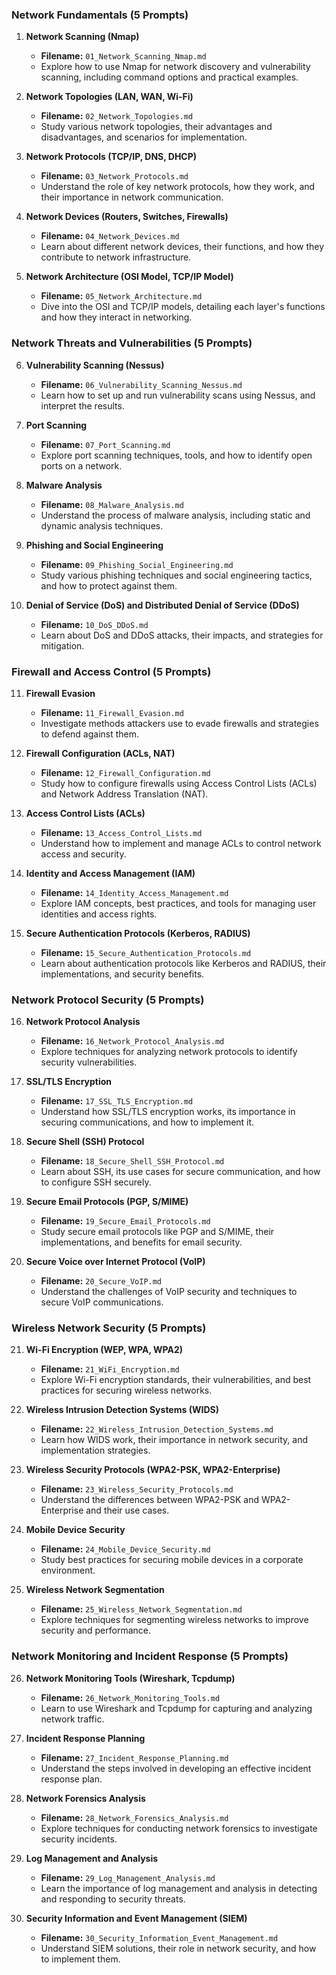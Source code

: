 ### Network Fundamentals (5 Prompts)

1. **Network Scanning (Nmap)**
   - **Filename:** `01_Network_Scanning_Nmap.md`
   - Explore how to use Nmap for network discovery and vulnerability scanning, including command options and practical examples.

2. **Network Topologies (LAN, WAN, Wi-Fi)**
   - **Filename:** `02_Network_Topologies.md`
   - Study various network topologies, their advantages and disadvantages, and scenarios for implementation.

3. **Network Protocols (TCP/IP, DNS, DHCP)**
   - **Filename:** `03_Network_Protocols.md`
   - Understand the role of key network protocols, how they work, and their importance in network communication.

4. **Network Devices (Routers, Switches, Firewalls)**
   - **Filename:** `04_Network_Devices.md`
   - Learn about different network devices, their functions, and how they contribute to network infrastructure.

5. **Network Architecture (OSI Model, TCP/IP Model)**
   - **Filename:** `05_Network_Architecture.md`
   - Dive into the OSI and TCP/IP models, detailing each layer's functions and how they interact in networking.

### Network Threats and Vulnerabilities (5 Prompts)

6. **Vulnerability Scanning (Nessus)**
   - **Filename:** `06_Vulnerability_Scanning_Nessus.md`
   - Learn how to set up and run vulnerability scans using Nessus, and interpret the results.

7. **Port Scanning**
   - **Filename:** `07_Port_Scanning.md`
   - Explore port scanning techniques, tools, and how to identify open ports on a network.

8. **Malware Analysis**
   - **Filename:** `08_Malware_Analysis.md`
   - Understand the process of malware analysis, including static and dynamic analysis techniques.

9. **Phishing and Social Engineering**
   - **Filename:** `09_Phishing_Social_Engineering.md`
   - Study various phishing techniques and social engineering tactics, and how to protect against them.

10. **Denial of Service (DoS) and Distributed Denial of Service (DDoS)**
    - **Filename:** `10_DoS_DDoS.md`
    - Learn about DoS and DDoS attacks, their impacts, and strategies for mitigation.

### Firewall and Access Control (5 Prompts)

11. **Firewall Evasion**
    - **Filename:** `11_Firewall_Evasion.md`
    - Investigate methods attackers use to evade firewalls and strategies to defend against them.

12. **Firewall Configuration (ACLs, NAT)**
    - **Filename:** `12_Firewall_Configuration.md`
    - Study how to configure firewalls using Access Control Lists (ACLs) and Network Address Translation (NAT).

13. **Access Control Lists (ACLs)**
    - **Filename:** `13_Access_Control_Lists.md`
    - Understand how to implement and manage ACLs to control network access and security.

14. **Identity and Access Management (IAM)**
    - **Filename:** `14_Identity_Access_Management.md`
    - Explore IAM concepts, best practices, and tools for managing user identities and access rights.

15. **Secure Authentication Protocols (Kerberos, RADIUS)**
    - **Filename:** `15_Secure_Authentication_Protocols.md`
    - Learn about authentication protocols like Kerberos and RADIUS, their implementations, and security benefits.

### Network Protocol Security (5 Prompts)

16. **Network Protocol Analysis**
    - **Filename:** `16_Network_Protocol_Analysis.md`
    - Explore techniques for analyzing network protocols to identify security vulnerabilities.

17. **SSL/TLS Encryption**
    - **Filename:** `17_SSL_TLS_Encryption.md`
    - Understand how SSL/TLS encryption works, its importance in securing communications, and how to implement it.

18. **Secure Shell (SSH) Protocol**
    - **Filename:** `18_Secure_Shell_SSH_Protocol.md`
    - Learn about SSH, its use cases for secure communication, and how to configure SSH securely.

19. **Secure Email Protocols (PGP, S/MIME)**
    - **Filename:** `19_Secure_Email_Protocols.md`
    - Study secure email protocols like PGP and S/MIME, their implementations, and benefits for email security.

20. **Secure Voice over Internet Protocol (VoIP)**
    - **Filename:** `20_Secure_VoIP.md`
    - Understand the challenges of VoIP security and techniques to secure VoIP communications.

### Wireless Network Security (5 Prompts)

21. **Wi-Fi Encryption (WEP, WPA, WPA2)**
    - **Filename:** `21_WiFi_Encryption.md`
    - Explore Wi-Fi encryption standards, their vulnerabilities, and best practices for securing wireless networks.

22. **Wireless Intrusion Detection Systems (WIDS)**
    - **Filename:** `22_Wireless_Intrusion_Detection_Systems.md`
    - Learn how WIDS work, their importance in network security, and implementation strategies.

23. **Wireless Security Protocols (WPA2-PSK, WPA2-Enterprise)**
    - **Filename:** `23_Wireless_Security_Protocols.md`
    - Understand the differences between WPA2-PSK and WPA2-Enterprise and their use cases.

24. **Mobile Device Security**
    - **Filename:** `24_Mobile_Device_Security.md`
    - Study best practices for securing mobile devices in a corporate environment.

25. **Wireless Network Segmentation**
    - **Filename:** `25_Wireless_Network_Segmentation.md`
    - Explore techniques for segmenting wireless networks to improve security and performance.

### Network Monitoring and Incident Response (5 Prompts)

26. **Network Monitoring Tools (Wireshark, Tcpdump)**
    - **Filename:** `26_Network_Monitoring_Tools.md`
    - Learn to use Wireshark and Tcpdump for capturing and analyzing network traffic.

27. **Incident Response Planning**
    - **Filename:** `27_Incident_Response_Planning.md`
    - Understand the steps involved in developing an effective incident response plan.

28. **Network Forensics Analysis**
    - **Filename:** `28_Network_Forensics_Analysis.md`
    - Explore techniques for conducting network forensics to investigate security incidents.

29. **Log Management and Analysis**
    - **Filename:** `29_Log_Management_Analysis.md`
    - Learn the importance of log management and analysis in detecting and responding to security threats.

30. **Security Information and Event Management (SIEM)**
    - **Filename:** `30_Security_Information_Event_Management.md`
    - Understand SIEM solutions, their role in network security, and how to implement them.
